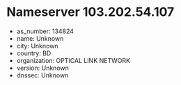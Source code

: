 # Nameserver 103.202.54.107

* as_number: 134824
* name: Unknown
* city: Unknown
* country: BD
* organization: OPTICAL LINK NETWORK
* version: Unknown
* dnssec: Unknown
